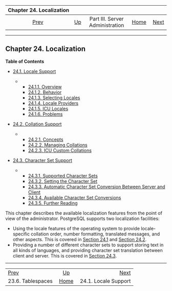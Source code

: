 <!--?xml version="1.0" encoding="UTF-8" standalone="no"?-->

|                 Chapter 24. Localization                |                                                    |                                 |                                                       |                                             |
| :-----------------------------------------------------: | :------------------------------------------------- | :-----------------------------: | ----------------------------------------------------: | ------------------------------------------: |
| [Prev](manage-ag-tablespaces.html "23.6. Tablespaces")  | [Up](admin.html "Part III. Server Administration") | Part III. Server Administration | [Home](index.html "PostgreSQL 17devel Documentation") |  [Next](locale.html "24.1. Locale Support") |

***

## Chapter 24. Localization

**Table of Contents**

*   [24.1. Locale Support](locale.html)

    *   *   [24.1.1. Overview](locale.html#LOCALE-OVERVIEW)
        *   [24.1.2. Behavior](locale.html#LOCALE-BEHAVIOR)
        *   [24.1.3. Selecting Locales](locale.html#LOCALE-SELECTING-LOCALES)
        *   [24.1.4. Locale Providers](locale.html#LOCALE-PROVIDERS)
        *   [24.1.5. ICU Locales](locale.html#ICU-LOCALES)
        *   [24.1.6. Problems](locale.html#LOCALE-PROBLEMS)

*   [24.2. Collation Support](collation.html)

    *   *   [24.2.1. Concepts](collation.html#COLLATION-CONCEPTS)
        *   [24.2.2. Managing Collations](collation.html#COLLATION-MANAGING)
        *   [24.2.3. ICU Custom Collations](collation.html#ICU-CUSTOM-COLLATIONS)

*   [24.3. Character Set Support](multibyte.html)

    *   *   [24.3.1. Supported Character Sets](multibyte.html#MULTIBYTE-CHARSET-SUPPORTED)
        *   [24.3.2. Setting the Character Set](multibyte.html#MULTIBYTE-SETTING)
        *   [24.3.3. Automatic Character Set Conversion Between Server and Client](multibyte.html#MULTIBYTE-AUTOMATIC-CONVERSION)
        *   [24.3.4. Available Character Set Conversions](multibyte.html#MULTIBYTE-CONVERSIONS-SUPPORTED)
        *   [24.3.5. Further Reading](multibyte.html#MULTIBYTE-FURTHER-READING)

This chapter describes the available localization features from the point of view of the administrator. PostgreSQL supports two localization facilities:

*   Using the locale features of the operating system to provide locale-specific collation order, number formatting, translated messages, and other aspects. This is covered in [Section 24.1](locale.html "24.1. Locale Support") and [Section 24.2](collation.html "24.2. Collation Support").
*   Providing a number of different character sets to support storing text in all kinds of languages, and providing character set translation between client and server. This is covered in [Section 24.3](multibyte.html "24.3. Character Set Support").

***

|                                                         |                                                       |                                             |
| :------------------------------------------------------ | :---------------------------------------------------: | ------------------------------------------: |
| [Prev](manage-ag-tablespaces.html "23.6. Tablespaces")  |   [Up](admin.html "Part III. Server Administration")  |  [Next](locale.html "24.1. Locale Support") |
| 23.6. Tablespaces                                       | [Home](index.html "PostgreSQL 17devel Documentation") |                        24.1. Locale Support |
